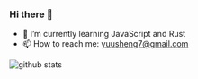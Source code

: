 ### Hi there 👋


- 🌱 I’m currently learning JavaScript and Rust
- 📫 How to reach me: yuusheng7@gmail.com
<!-- - 😄 My personal site: www.yuusheng.cn -->

<img alt="github stats" src="https://pixel-profile.vercel.app/api/github-stats?username=yuusheng&screen_effect=true&background=linear-gradient(to%20bottom%20right%2C%20%23e76ce6%2C%20%23ff6bbb%2C%20%23ff838f%2C%20%23ffaa6c%2C%20%23ffd35e%2C%20%23f9f871)">

<!--
**Kevin-Lier/Kevin-Lier** is a ✨ _special_ ✨ repository because its `README.md` (this file) appears on your GitHub profile.

Here are some ideas to get you started:

- 🔭 I’m currently working on ...
- 🌱 I’m currently learning ...
- 👯 I’m looking to collaborate on ...
- 🤔 I’m looking for help with ...
- 💬 Ask me about ...
- 📫 How to reach me: ...
- 😄 Pronouns: ...
- ⚡ Fun fact: ...
-->
